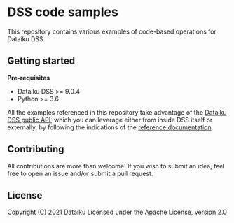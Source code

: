 # DSS code samples

This repository contains various examples of code-based operations for Dataiku DSS.

## Getting started

**Pre-requisites**
* Dataiku DSS >= 9.0.4
* Python >= 3.6

All the examples referenced in this repository take advantage of the [Dataiku DSS public API](), which you can leverage either from inside DSS itself or externally, by following the indications of the [reference documentation]().

## Contributing

All contributions are more than welcome! If you wish to submit an idea, feel free to open an issue and/or submit a pull request.

## License
Copyright (C) 2021 Dataiku
Licensed under the Apache License, version 2.0


